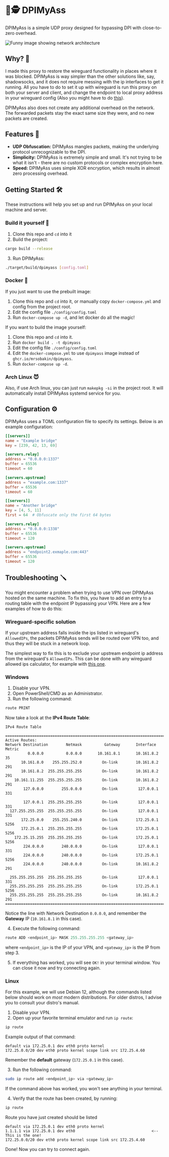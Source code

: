 # 🖕🕵 DPIMyAss

DPIMyAss is a simple UDP proxy designed for bypassing DPI with close-to-zero overhead.

![Funny image showing network architecture](./assets/network.svg)

## Why? 🤔

I made this proxy to restore the wireguard functionality in places where it was blocked. DPIMyAss is way simpler than the other solutions like, say, shadowsocks, and it does not require messing with the ip interfaces to get it running. All you have to do to set it up with wireguard is run this proxy on both your server and client, and change the endpoint to local proxy address in your wireguard config (Also you might have to do [this](#wireguard-specific-solution)).

DPIMyAss also does not create any additional overhead on the network. The forwarded packets stay the exact same size they were, and no new packets are created.

## Features 🚀

- **UDP Obfuscation:** DPIMyAss mangles packets, making the underlying protocol unrecognizable to the DPI.
- **Simplicity:** DPIMyAss is extremely simple and small. It's not trying to be what it isn't - there are no custom protocols or complex encryption here.
- **Speed:** DPIMyAss uses simple XOR encryption, which results in almost zero processing overhead.

## Getting Started 🛠️

These instructions will help you set up and run DPIMyAss on your local machine and server.

### Build it yourself 🔨
1. Clone this repo and `cd` into it
2. Build the project:
```bash
cargo build --release
```
3. Run DPIMyAss:
```bash
./target/build/dpimyass [config.toml]
```

### Docker 🐋
If you just want to use the prebuilt image:
1. Clone this repo and `cd` into it, or manually copy `docker-compose.yml` and config from the project root.
2. Edit the config file `./config/config.toml`
3. Run `docker-compose up -d`, and let docker do all the magic!

If you want to build the image yourself:
1. Clone this repo and `cd` into it.
2. Run `docker build . -t dpimyass`
3. Edit the config file `./config/config.toml`
4. Edit the `docker-compose.yml` to use `dpimyass` image instead of `ghcr.io/mrsobakin/dpimyass`.
5. Run `docker-compose up -d`.

### Arch Linux 😈

Also, if use Arch linux, you can just run `makepkg -si` in the project root. It will automatically install DPIMyAss systemd service for you.

## Configuration ⚙️

DPIMyAss uses a TOML configuration file to specify its settings. Below is an example configuration:

```toml
[[servers]]
name = "Example bridge"
key = [239, 42, 13, 69]

[servers.relay]
address = "0.0.0.0:1337"
buffer = 65536
timeout = 60

[servers.upstream]
address = "example.com:1337"
buffer = 65536
timeout = 60

[[servers]]
name = "Another bridge"
key = [4, 5, 11]
first = 64  # Obfuscate only the first 64 bytes

[servers.relay]
address = "0.0.0.0:1338"
buffer = 65536
timeout = 120

[servers.upstream]
address = "endpoint2.exmaple.com:443"
buffer = 65536
timeout = 120
```

## Troubleshooting 🪛
You might encounter a problem when trying to use VPN over DPIMyAss hosted on the same machine. To fix this, you have to add an entry to a routing table with the endpoint IP bypassing your VPN. Here are a few examples of how to do this:

### Wireguard-specific solution

If your upstream address falls inside the ips listed in wireguard's `AllowedIPs`, the packets DPIMyAss sends will be routed over VPN too, and thus they will be stuck in a network loop.

The simplest way to fix this is to exclude your upstream endpoint ip address from the wireguard's `AllowedIPs`. This can be done with any wireguard allowed ips calculator, for example with [this one](https://www.procustodibus.com/blog/2021/03/wireguard-allowedips-calculator/).


### Windows
1. Disable your VPN.
2. Open PowerShell/CMD as an Administrator.
3. Run the following command:
```powershell
route PRINT
```
Now take a look at the **IPv4 Route Table**:
```
IPv4 Route Table

===========================================================================
Active Routes:
Network Destination        Netmask          Gateway       Interface  Metric
          0.0.0.0          0.0.0.0       10.161.8.1       10.161.8.2     35
       10.161.8.0    255.255.252.0         On-link        10.161.8.2    291
       10.161.8.2  255.255.255.255         On-link        10.161.8.2    291
    10.161.11.255  255.255.255.255         On-link        10.161.8.2    291
        127.0.0.0        255.0.0.0         On-link         127.0.0.1    331

        127.0.0.1  255.255.255.255         On-link         127.0.0.1    331
  127.255.255.255  255.255.255.255         On-link         127.0.0.1    331
       172.25.0.0    255.255.240.0         On-link        172.25.0.1   5256
       172.25.0.1  255.255.255.255         On-link        172.25.0.1   5256
    172.25.15.255  255.255.255.255         On-link        172.25.0.1   5256
        224.0.0.0        240.0.0.0         On-link         127.0.0.1    331
        224.0.0.0        240.0.0.0         On-link        172.25.0.1   5256
        224.0.0.0        240.0.0.0         On-link        10.161.8.2    291

  255.255.255.255  255.255.255.255         On-link         127.0.0.1    331
  255.255.255.255  255.255.255.255         On-link        172.25.0.1   5256
  255.255.255.255  255.255.255.255         On-link        10.161.8.2    291
===========================================================================
```
Notice the line with Network Destination `0.0.0.0`, and remember the **Gateway** IP (`10.161.8.1` in this case).

4. Execute the following command:
```powershell
route ADD <endpoint_ip> MASK 255.255.255.255 <gateway_ip>
```
where `<endpoint_ip>` is the IP of your VPN, and `<gateway_ip>` is the IP from step 3.

5. If everything has worked, you will see `OK!` in your terminal window. You can close it now and try connecting again.

### Linux
For this example, we will use Debian 12, although the commands listed below should work on *most* modern distributions. For older distros, I advise you to consult your distro's manual.
1. Disable your VPN.
2. Open up your favorite terminal emulator and run `ip route`:
```bash
ip route
```
Example output of that command:
```
default via 172.25.0.1 dev eth0 proto kernel
172.25.0.0/20 dev eth0 proto kernel scope link src 172.25.4.60
```
Remember the **default** gateway (`172.25.0.1` in this case).

3. Run the following command:
```bash
sudo ip route add <endpoint_ip> via <gateway_ip>
```
If the command above has worked, you won't see anything in your terminal.

4. Verify that the route has been created, by running:
```bash
ip route
```
Route you have just created should be listed
```
default via 172.25.0.1 dev eth0 proto kernel
1.1.1.1 via 172.25.0.1 dev eth0                                  <-- This is the one!
172.25.0.0/20 dev eth0 proto kernel scope link src 172.25.4.60
```
Done! Now you can try to connect again.
